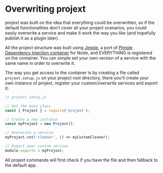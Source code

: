 # Overwriting projext

projext was built on the idea that everything could be overwritten, so if the default functionalities don't cover all your project scenarios, you could easily overwrite a service and make it work the way you like (and hopefully publish it as a plugin later).

All the project structure was built using [Jimple](https://yarnpkg.com/en/package/jimple), a port of [Pimple Dependency Injection container](https://github.com/silexphp/Pimple/) for Node, and EVERYTHING is registered on the container. You can simple set your own version of a service with the same name in order to overwrite it.

The way you get access to the container is by creating a file called `projext.setup.js` on your project root directory, there you'll create your own instance of projext, register your custom/overwrite services and export it:

```js
// projext.setup.js

// Get the main class
const { Projext } = require('projext');

// Create a new instance
const myProjext = new Projext();

// Overwrite a service
myProjext.set('cleaner', () => myCustomCleaner);

// Export your custom version
module.exports = myProjext;
```

All projext commands will first check if you have the file and then fallback to the default app.
